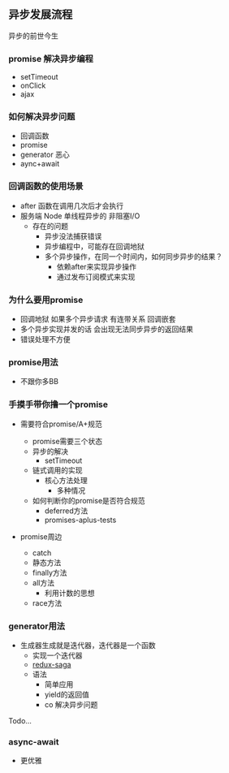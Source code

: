 ## 异步发展流程

异步的前世今生

### promise 解决异步编程

- setTimeout
- onClick
- ajax

### 如何解决异步问题

- 回调函数
- promise
- generator 恶心
- aync+await

### 回调函数的使用场景

- after 函数在调用几次后才会执行
- 服务端 Node 单线程异步的 非阻塞I/O
  - 存在的问题
    - 异步没法捕获错误
    - 异步编程中，可能存在回调地狱
    - 多个异步操作，在同一个时间内，如何同步异步的结果？
      - 依赖after来实现异步操作
      - 通过发布订阅模式来实现

### 为什么要用promise

- 回调地狱 如果多个异步请求 有连带关系 回调嵌套
- 多个异步实现并发的话 会出现无法同步异步的返回结果
- 错误处理不方便

### promise用法

- 不跟你多BB

### 手摸手带你撸一个promise

- 需要符合promise/A+规范
  - promise需要三个状态
  - 异步的解决
    - setTimeout
  - 链式调用的实现
    - 核心方法处理
      - 多种情况
  - 如何判断你的promise是否符合规范
    - deferred方法
    - promises-aplus-tests

- promise周边
  - catch
  - 静态方法
  - finally方法
  - all方法
    - 利用计数的思想
  - race方法

### generator用法

- 生成器生成就是迭代器，迭代器是一个函数
  - 实现一个迭代器
  - [redux-saga](https://redux-saga-in-chinese.js.org/)
  - 语法
    - 简单应用
    - yield的返回值
    - co 解决异步问题

Todo...
### async-await

- 更优雅
